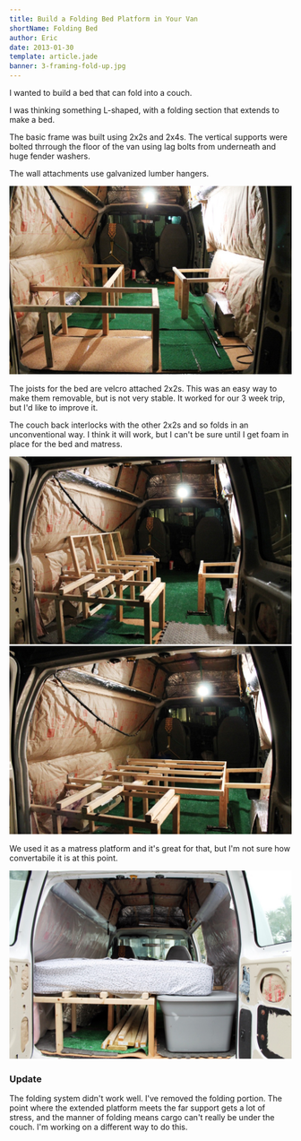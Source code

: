 ```yaml
---
title: Build a Folding Bed Platform in Your Van
shortName: Folding Bed
author: Eric
date: 2013-01-30
template: article.jade
banner: 3-framing-fold-up.jpg
---
```


I wanted to build a bed that can fold into a couch.

I was thinking something L-shaped, with a folding section that extends to make a bed.

<span class="more"></span>

The basic frame was built using 2x2s and 2x4s. The vertical supports were bolted thrrough the floor of the van using lag bolts from underneath and huge fender washers.

The wall attachments use galvanized lumber hangers.

![Framing_basic](1-framing-basic.jpg)

The joists for the bed are velcro attached 2x2s. This was an easy way to make them removable, but is not very stable. It worked for our 3 week trip, but I'd like to improve it.

The couch back interlocks with the other 2x2s and so folds in an unconventional way. I think it will work, but I can't be sure until I get foam in place for the bed and matress.

![Framing_fold_up](3-framing-fold-up.jpg)
![Framing_fold_down](2-framing-fold-down.jpg)

We used it as a matress platform and it's great for that, but I'm not sure how convertabile it is at this point.

![With Matress](4-framing-with-mattress.jpg)


### Update
The folding system didn't work well. I've removed the folding portion. The point where the extended platform meets the far support gets a lot of stress, and the manner of folding means cargo can't really be under the couch. I'm working on a different way to do this.
